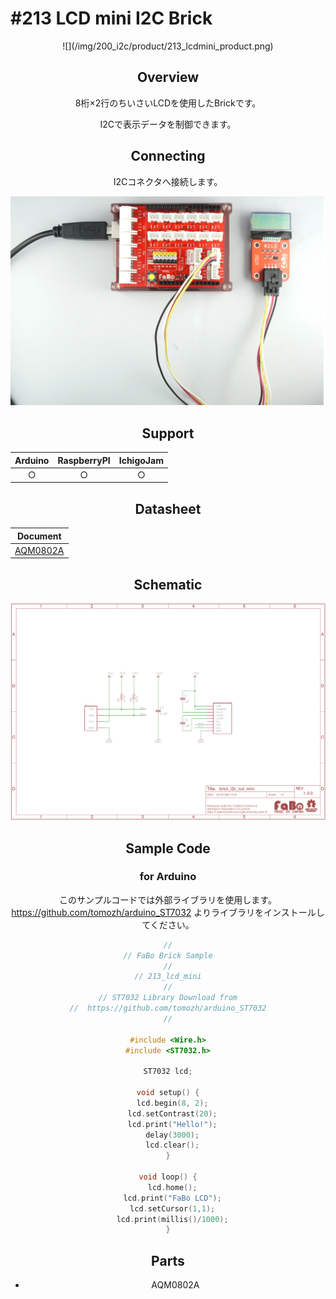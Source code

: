 # #213 LCD mini I2C Brick

<center>![](/img/200_i2c/product/213_lcdmini_product.png)
<!--COLORME-->

## Overview
8桁×2行のちいさいLCDを使用したBrickです。

I2Cで表示データを制御できます。

## Connecting
I2Cコネクタへ接続します。

![](/img/200_i2c/connect/213.jpg)

## Support
|Arduino|RaspberryPI|IchigoJam|
|:--:|:--:|:--:|
|○|○|○|

## Datasheet
| Document |
| -- |
| [AQM0802A](http://akizukidenshi.com/catalog/g/gP-06669/) |

## Schematic
![](/img/200_i2c/schematic/213_lcdmini_schematic.png)

## Sample Code
### for Arduino
このサンプルコードでは外部ライブラリを使用します。<br>
https://github.com/tomozh/arduino_ST7032
よりライブラリをインストールしてください。

```c
//
// FaBo Brick Sample
//
// 213_lcd_mini
//
// ST7032 Library Download from
//  https://github.com/tomozh/arduino_ST7032
//

#include <Wire.h>
#include <ST7032.h>

ST7032 lcd;

void setup() {
  lcd.begin(8, 2);
  lcd.setContrast(20);
  lcd.print("Hello!");
  delay(3000);
  lcd.clear();
}

void loop() {
  lcd.home();
  lcd.print("FaBo LCD");
  lcd.setCursor(1,1);
  lcd.print(millis()/1000);
}
```

## Parts
- AQM0802A

